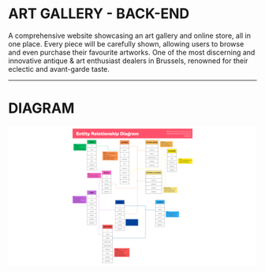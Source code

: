 # ART GALLERY - BACK-END

A comprehensive website showcasing an art gallery and online store, all in one place.
Every piece will be carefully shown, allowing users to browse and even purchase their favourite artworks.
One of the most discerning and innovative antique & art enthusiast dealers in Brussels, renowned for their eclectic and avant-garde taste.

---

# DIAGRAM

![DIAGRAM](https://github.com/lsodiogo/art-gallery-back-end/blob/master/docs/ART_GALLERY_DIAGRAM.png)